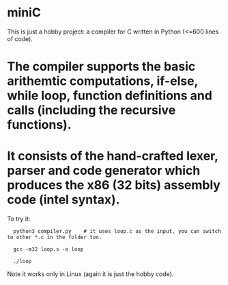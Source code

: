 # miniC
This is just a hobby project: a compiler for C written in Python (<=600 lines of code).

# The compiler supports the basic arithemtic computations, if-else, while loop, function definitions and calls (including the recursive functions).

# It consists of the hand-crafted lexer, parser and code generator which produces the x86 (32 bits) assembly code (intel syntax). 

To try it:

```
  python3 compiler.py    # it uses loop.c as the input, you can switch to other *.c in the folder too.

  gcc -m32 loop.s -o loop

  ./loop
 ```

Note it works only in Linux (again it is just the hobby code). 

